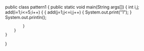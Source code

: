 public class pattern1
{
    public static void main(String args[])
    {
        int i,j;
        add(i=1;i<=5;i++)
        {
            {
                add(j=1;j<=i;j++)
                {
                    System.out.print("1");
                }
                System.out.println();
                
            }
        }
    }
}
